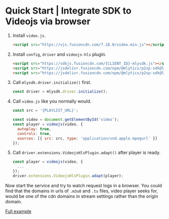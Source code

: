# Quick Start | Integrate SDK to Videojs via browser

1. Install `video.js`.

    ```html
    <script src="https://vjs.fusioncdn.com/7.18.0/video.min.js"></script>
    ```

2. Install `config`, `driver` and `videojs-hls` plugin.

    ```html
    <script src="https://sdkjs.fusioncdn.com/{CLIENT_ID}-mlysdk.js"></script>
    <script src="https://jsdelivr.fusioncdn.com/npm/@mlytics/p2sp-sdk@latest/bundle/driver.min.js"></script>
    <script src="https://jsdelivr.fusioncdn.com/npm/@mlytics/p2sp-sdk@latest/bundle/peripheral/player/videojs-hls.min.js"></script>
    ```

3. Call `mlysdk.driver.initialize()` first.

    ```javascript
    const driver = mlysdk.driver.initialize();
    ```

4. Call `video.js` like you normally would.

    ```javascript
    const src = '{PLAYLIST_URL}';

    const video = document.getElementById('video');
    const player = videojs(video, {
      autoplay: true,
      controls: true,
      sources: [{ src: src, type: 'application/vnd.apple.mpegurl' }]
    });
    ```

5. Call `driver.extensions.VideojsHlsPlugin.adapt()` after player is ready.

    ```javascript
    const player = videojs(video, {
      ...
    });
    driver.extensions.VideojsHlsPlugin.adapt(player);
    ```

Now start the service and try to watch request logs in a browser. You could find that the domains in urls of `.m3u8` and `.ts` files, video player seeks for,  would be one of the cdn domains in stream settings rather than the origin domain.

[Full example](./index.html)
